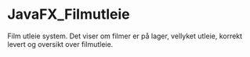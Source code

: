 # JavaFX_Filmutleie
Film utleie system. Det viser om filmer er på lager, vellyket utleie, korrekt levert og oversikt over filmutleie.
